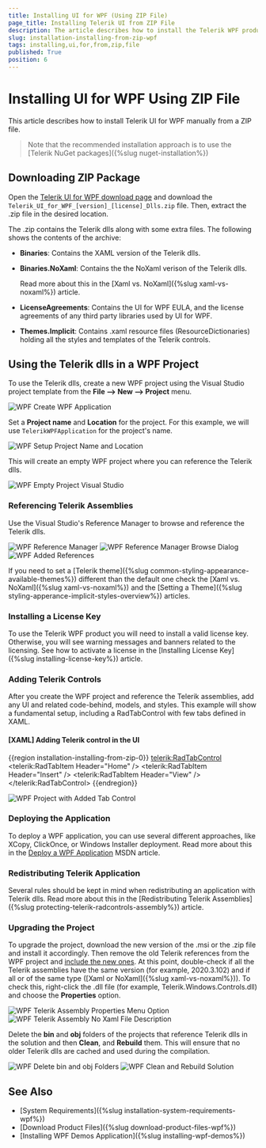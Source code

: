 ```yaml
---
title: Installing UI for WPF (Using ZIP File)
page_title: Installing Telerik UI from ZIP File
description: The article describes how to install the Telerik WPF product using the zip archive file.
slug: installation-installing-from-zip-wpf
tags: installing,ui,for,from,zip,file
published: True
position: 6
---
```


# Installing UI for WPF Using ZIP File

This article describes how to install Telerik UI for WPF manually from a ZIP file. 

> Note that the recommended installation approach is to use the [Telerik NuGet packages]({%slug nuget-installation%})

## Downloading ZIP Package

Open the [Telerik UI for WPF download page](https://www.telerik.com/account/product-download?product=RCWPF) and download the `Telerik_UI_for_WPF_[version]_[license]_Dlls.zip` file. Then, extract the .zip file in the desired location. 

The .zip contains the Telerik dlls along with some extra files. The following shows the contents of the archive:

* __Binaries__: Contains the XAML version of the Telerik dlls.

* __Binaries.NoXaml__: Contains the the NoXaml verison of the Telerik dlls.

	Read more about this in the [Xaml vs. NoXaml]({%slug xaml-vs-noxaml%}) article.

* __LicenseAgreements__: Contains the UI for WPF EULA, and the license agreements of any third party libraries used by UI for WPF.

* __Themes.Implicit__: Contains .xaml resource files (ResourceDictionaries) holding all the styles and templates of the Telerik controls.

## Using the Telerik dlls in a WPF Project

To use the Telerik dlls, create a new WPF project using the Visual Studio project template from the __File --> New --> Project__ menu. 

![WPF Create WPF Application](images/msi-or-zip-setup-lifecyle-0.png)

Set a __Project name__ and __Location__ for the project. For this example, we will use `TelerikWPFApplication` for the project's name.

![WPF Setup Project Name and Location](images/msi-or-zip-setup-lifecyle-1.png)

This will create an empty WPF project where you can reference the Telerik dlls.

![WPF Empty Project Visual Studio](images/msi-or-zip-setup-lifecyle-2.png)

### Referencing Telerik Assemblies

Use the Visual Studio's Reference Manager to browse and reference the Telerik dlls. 

![WPF Reference Manager](images/msi-or-zip-setup-lifecyle-3.png)
![WPF Reference Manager Browse Dialog](images/msi-or-zip-setup-lifecyle-4.png)
![WPF Added References](images/msi-or-zip-setup-lifecyle-5.png)

If you need to set a [Telerik theme]({%slug common-styling-appearance-available-themes%}) different than the default one check the [Xaml vs. NoXaml]({%slug xaml-vs-noxaml%}) and the [Setting a Theme]({%slug styling-apperance-implicit-styles-overview%}) articles.

### Installing a License Key

To use the Telerik WPF product you will need to install a valid license key. Otherwise, you will see warning messages and banners related to the licensing. See how to activate a license in the [Installing License Key]({%slug installing-license-key%}) article.

### Adding Telerik Controls

After you create the WPF project and reference the Telerik assemblies, add any UI and related code-behind, models, and styles. This example will show a fundamental setup, including a RadTabControl with few tabs defined in XAML.

#### __[XAML] Adding Telerik control in the UI__
{{region installation-installing-from-zip-0}}
	<Window x:Class="TelerikWpfApplication.MainWindow"
		xmlns="http://schemas.microsoft.com/winfx/2006/xaml/presentation"
		xmlns:x="http://schemas.microsoft.com/winfx/2006/xaml"
		xmlns:d="http://schemas.microsoft.com/expression/blend/2008"
		xmlns:mc="http://schemas.openxmlformats.org/markup-compatibility/2006"
		xmlns:local="clr-namespace:TelerikWpfApplication" xmlns:telerik="http://schemas.telerik.com/2008/xaml/presentation"
		mc:Ignorable="d"
		Title="MainWindow" Height="450" Width="800">
		<Grid>
			<telerik:RadTabControl>
				<telerik:RadTabItem Header="Home" />
				<telerik:RadTabItem Header="Insert" />
				<telerik:RadTabItem Header="View" />
			</telerik:RadTabControl>
		</Grid>
	</Window>
{{endregion}}

![WPF Project with Added Tab Control](images/msi-or-zip-setup-lifecyle-6.png)

### Deploying the Application

To deploy a WPF application, you can use several different approaches, like XCopy, ClickOnce, or Windows Installer deployment. Read more about this in the [Deploy a WPF Application](https://docs.microsoft.com/en-us/dotnet/desktop/wpf/app-development/deploying-a-wpf-application-wpf?view=netframeworkdesktop-4.8) MSDN article. 

### Redistributing Telerik Application

Several rules should be kept in mind when redistributing an application with Telerik dlls. Read more about this in the [Redistributing Telerik Assemblies]({%slug protecting-telerik-radcontrols-assembly%}) article.

### Upgrading the Project

To upgrade the project, download the new version of the .msi or the .zip file and install it accordingly. Then remove the old Telerik references from the WPF project and [include the new ones](#referencing-telerik-assemblies). At this point, double-check if all the Telerik assemblies have the same version (for example, 2020.3.102) and if all or of the same type ([Xaml or NoXaml]({%slug xaml-vs-noxaml%})). To check this, right-click the .dll file (for example, Telerik.Windows.Controls.dll) and choose the __Properties__ option. 

![WPF Telerik Assembly Properties Menu Option](images/msi-or-zip-setup-lifecyle-8.png)
![WPF Telerik Assembly No Xaml File Description](images/msi-or-zip-setup-lifecyle-9.png)

Delete the __bin__ and __obj__ folders of the projects that reference Telerik dlls in the solution and then __Clean__, and __Rebuild__ them. This will ensure that no older Telerik dlls are cached and used during the compilation.

![WPF Delete bin and obj Folders](images/msi-or-zip-setup-lifecyle-7.png)
![WPF Clean and Rebuild Solution](images/msi-or-zip-setup-lifecyle-10.png)

## See Also  
* [System Requirements]({%slug installation-system-requirements-wpf%})
* [Download Product Files]({%slug download-product-files-wpf%})
* [Installing WPF Demos Application]({%slug installing-wpf-demos%})